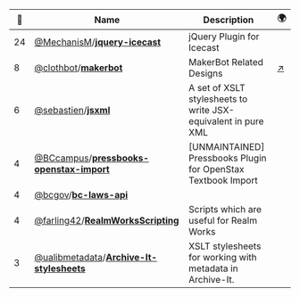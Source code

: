 |:star2: | Name | Description | 🌍|
|---|---|---|---|
|24|[@MechanisM](https://github.com/MechanisM)/[**jquery-icecast**](https://github.com/MechanisM/jquery-icecast)|jQuery Plugin for Icecast||
|8|[@clothbot](https://github.com/clothbot)/[**makerbot**](https://github.com/clothbot/makerbot)|MakerBot Related Designs|[:arrow_upper_right:](http://clothbot.com/wiki/MakerBotNumberNine)|
|6|[@sebastien](https://github.com/sebastien)/[**jsxml**](https://github.com/sebastien/jsxml)|A set of XSLT stylesheets to write JSX-equivalent in pure XML||
|4|[@BCcampus](https://github.com/BCcampus)/[**pressbooks-openstax-import**](https://github.com/BCcampus/pressbooks-openstax-import)|[UNMAINTAINED] Pressbooks Plugin for OpenStax Textbook Import||
|4|[@bcgov](https://github.com/bcgov)/[**bc-laws-api**](https://github.com/bcgov/bc-laws-api)|||
|4|[@farling42](https://github.com/farling42)/[**RealmWorksScripting**](https://github.com/farling42/RealmWorksScripting)|Scripts which are useful for Realm Works||
|3|[@ualibmetadata](https://github.com/ualibmetadata)/[**Archive-It-stylesheets**](https://github.com/ualibmetadata/Archive-It-stylesheets)|XSLT stylesheets for working with metadata in Archive-It.||

